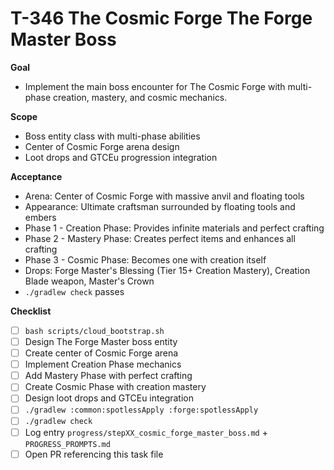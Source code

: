 # T-346 The Cosmic Forge The Forge Master Boss

**Goal**

- Implement the main boss encounter for The Cosmic Forge with multi-phase creation, mastery, and cosmic mechanics.

**Scope**

- Boss entity class with multi-phase abilities
- Center of Cosmic Forge arena design
- Loot drops and GTCEu progression integration

**Acceptance**

- Arena: Center of Cosmic Forge with massive anvil and floating tools
- Appearance: Ultimate craftsman surrounded by floating tools and embers
- Phase 1 - Creation Phase: Provides infinite materials and perfect crafting
- Phase 2 - Mastery Phase: Creates perfect items and enhances all crafting
- Phase 3 - Cosmic Phase: Becomes one with creation itself
- Drops: Forge Master's Blessing (Tier 15+ Creation Mastery), Creation Blade weapon, Master's Crown
- `./gradlew check` passes

**Checklist**

- [ ] `bash scripts/cloud_bootstrap.sh`
- [ ] Design The Forge Master boss entity
- [ ] Create center of Cosmic Forge arena
- [ ] Implement Creation Phase mechanics
- [ ] Add Mastery Phase with perfect crafting
- [ ] Create Cosmic Phase with creation mastery
- [ ] Design loot drops and GTCEu integration
- [ ] `./gradlew :common:spotlessApply :forge:spotlessApply`
- [ ] `./gradlew check`
- [ ] Log entry `progress/stepXX_cosmic_forge_master_boss.md` + `PROGRESS_PROMPTS.md`
- [ ] Open PR referencing this task file
